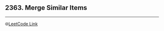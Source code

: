 ## 2363. Merge Similar Items
---
🌐[LeetCode Link](https://leetcode.com/problems/merge-similar-items/)